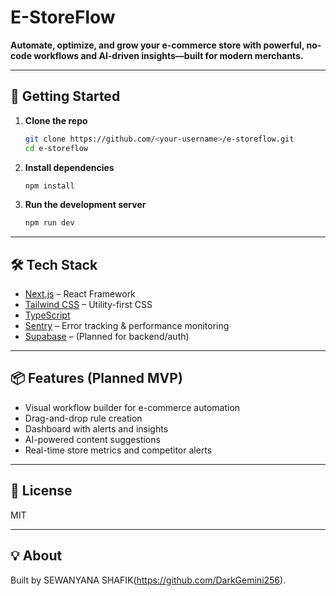 # E-StoreFlow

**Automate, optimize, and grow your e-commerce store with powerful, no-code workflows and AI-driven insights—built for modern merchants.**

---

## 🚀 Getting Started

1. **Clone the repo**
    ```bash
    git clone https://github.com/<your-username>/e-storeflow.git
    cd e-storeflow
    ```

2. **Install dependencies**
    ```bash
    npm install
    ```

3. **Run the development server**
    ```bash
    npm run dev
    ```

---

## 🛠️ Tech Stack

- [Next.js](https://nextjs.org/) – React Framework
- [Tailwind CSS](https://tailwindcss.com/) – Utility-first CSS
- [TypeScript](https://www.typescriptlang.org/)
- [Sentry](https://sentry.io/) – Error tracking & performance monitoring
- [Supabase](https://supabase.com/) – (Planned for backend/auth)

---

## 📦 Features (Planned MVP)

- Visual workflow builder for e-commerce automation
- Drag-and-drop rule creation
- Dashboard with alerts and insights
- AI-powered content suggestions
- Real-time store metrics and competitor alerts

---

## 📝 License

MIT

---

## 💡 About

Built by SEWANYANA SHAFIK(https://github.com/DarkGemini256).
